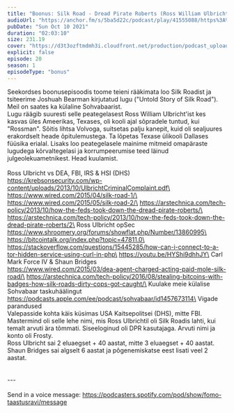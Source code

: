 ```yaml
---
title: "Boonus: Silk Road - Dread Pirate Roberts (Ross William Ulbricht)"
audioUrl: "https://anchor.fm/s/5ba5d22c/podcast/play/41555088/https%3A%2F%2Fd3ctxlq1ktw2nl.cloudfront.net%2Fstaging%2F2021-9-10%2F15d6bfdb-d0d1-82b2-df87-6091eb189cd5.m4a"
pubDate: "Sun Oct 10 2021"
duration: "02:03:10"
size: 231.19 
cover: "https://d3t3ozftmdmh3i.cloudfront.net/production/podcast_uploaded_episode400/15275939/15275939-1633846526808-b9daf7fa5ca76.jpg"
explicit: false
episode: 20
season: 1
episodeType: "bonus"
---
```


Seekordses boonusepisoodis toome teieni rääkimata loo Silk Roadist ja tsiteerime Joshuah Bearman kirjutatud lugu (\"Untold Story of Silk Road\"). Meil on saates ka külaline Sohvabaarist. \
Lugu räägib suuresti selle peategelasest Ross William Ulbricht'ist kes kasvas üles Ameerikas, Texases, oli kooli ajal sõpradele tuntud, kui \"Rossman\". Sõitis lihtsa Volvoga, suitsetas palju kanepit, kuid oli sealjuures erakordselt heade õpitulemustega. Ta lõpetas Texase ülikooli Dallases füüsika erialal. Lisaks loo peategelasele mainime mitmeid omapäraste lugudega kõrvaltegelasi ja korrumpeerumise teed läinud julgeolekuametnikest. Head kuulamist. \
\
Ross Ulbricht vs DEA, FBI, IRS & HSI (DHS)\
https://krebsonsecurity.com/wp-content/uploads/2013/10/UlbrichtCriminalComplaint.pdf\
https://www.wired.com/2015/04/silk-road-1/\
https://www.wired.com/2015/05/silk-road-2/\
https://arstechnica.com/tech-policy/2013/10/how-the-feds-took-down-the-dread-pirate-roberts/\
https://arstechnica.com/tech-policy/2013/10/how-the-feds-took-down-the-dread-pirate-roberts/2\
Ross Ulbricht opSec\
https://www.shroomery.org/forums/showflat.php/Number/13860995\
https://bitcointalk.org/index.php?topic=47811.0\
https://stackoverflow.com/questions/15445285/how-can-i-connect-to-a-tor-hidden-service-using-curl-in-php\
https://youtu.be/HYShi9dhhJY\
Carl Mark Force IV & Shaun Bridges\
https://www.wired.com/2015/03/dea-agent-charged-acting-paid-mole-silk-road/\
https://arstechnica.com/tech-policy/2016/08/stealing-bitcoins-with-badges-how-silk-roads-dirty-cops-got-caught/\
Kuulake meie külalise Sohvabaar taskuhäälingut \
https://podcasts.apple.com/ee/podcast/sohvabaar/id1457673114\
Vigade parandused\
Valepasside kohta käis küsimas USA Kaitsepolitsei (DHS), mitte FBI.\
Mastermind oli selle lehe nimi, mis Ross Ulbrichtil oli Silk Roadis lahti, kui temalt arvuti ära tõmmati. Siseeloginud oli DPR kasutajaga. Arvuti nimi ja konto oli Frosty.\
Ross Ulbricht sai 2 eluaegset + 40 aastat, mitte 3 eluaegset + 40 aastat.\
Shaun Bridges sai algselt 6 aastat ja põgenemiskatse eest lisati veel 2 aastat.\
\
\
--- \
\
Send in a voice message: https://podcasters.spotify.com/pod/show/fomo-taastusravi/message